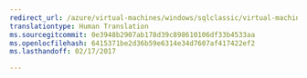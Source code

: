 ```yaml
---
redirect_url: /azure/virtual-machines/windows/sqlclassic/virtual-machines-windows-classic-ps-sql-int-listener
translationtype: Human Translation
ms.sourcegitcommit: 0e3948b2907ab178d39c898610106df33b4533aa
ms.openlocfilehash: 6415371be2d36b59e6314e34d7607af417422ef2
ms.lasthandoff: 02/17/2017

---
```

